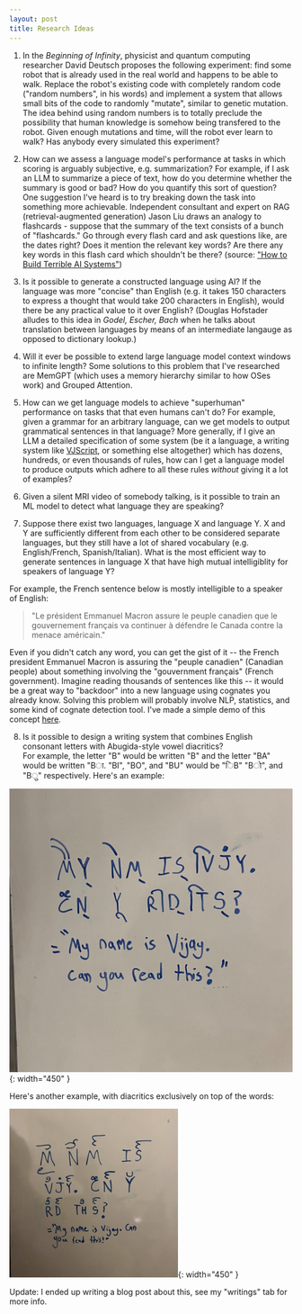 ```yaml
---
layout: post
title: Research Ideas
---
```


1) In the *Beginning of Infinity*, physicist and quantum computing researcher David Deutsch proposes the following experiment: find some robot that is already used in the real world and happens to be able to walk. Replace the robot's existing code with completely random code ("random numbers", in his words) and implement a system that allows small bits of the code to randomly "mutate", similar to genetic mutation. The idea behind using random numbers is to totally preclude the possibility that human knowledge is somehow being transfered to the robot. Given enough mutations and time, will the robot ever learn to walk? Has anybody every simulated this experiment?

2) How can we assess a language model's performance at tasks in which scoring is arguably subjective, e.g. summarization? 
For example, if I ask an LLM to summarize a piece of text, how do you determine whether the summary is good or bad? How do you quantify this sort of question? One suggestion I've heard is to try breaking down the task into something more achievable. Independent consultant and expert on RAG (retrieval-augmented generation) Jason Liu draws an analogy to flashcards - suppose that the summary of the text consists of a bunch of "flashcards." Go through every flash card and ask questions like, are the dates right? Does it mention the relevant key words? Are there any key words in this flash card which shouldn't be there? (source: ["How to Build Terrible AI Systems"](https://www.youtube.com/watch?v=USTG6sQlB6s))

3) Is it possible to generate a constructed language using AI? If the language was more "concise" than English (e.g. it takes 150 characters to express a thought that would take 200 characters in English), would there be any practical value to it over English? (Douglas Hofstader alludes to this idea in *Godel, Escher, Bach* when he talks about translation between languages by means of an intermediate langauge as opposed to dictionary lookup.)

4) Will it ever be possible to extend large language model context windows to infinite length? Some solutions to this problem that I've researched are MemGPT (which uses a memory hierarchy similar to how OSes work) and Grouped Attention.

5) How can we get language models to achieve "superhuman" performance on tasks that that even humans can't do? For example, given a grammar for an arbitrary language, can we get models to output grammatical sentences in that language? More generally, if I give an LLM a detailed specification of some system (be it a language, a writing system like [VJScript](vkethana.com/vjscript), or something else altogether) which has dozens, hundreds, or even thousands of rules, how can I get a language model to produce outputs which adhere to all these rules *without* giving it a lot of examples? 

6) Given a silent MRI video of somebody talking, is it possible to train an ML model to detect what language they are speaking? 

7) Suppose there exist two languages, language X and language Y. X and Y are sufficiently different from each other to be considered separate languages, but they still have a lot of shared vocabulary (e.g. English/French, Spanish/Italian). What is the most efficient way to generate sentences in language X that have high mutual intelligiblity for speakers of language Y? 

For example, the French sentence below is mostly intelligible to a speaker of English:
> "Le président Emmanuel Macron assure le peuple canadien que le gouvernement français va continuer à défendre le Canada contre la menace américain."

Even if you didn't catch any word, you can get the gist of it -- the French	president Emmanuel Macron is assuring the "peuple canadien" (Canadian people) about something involving the "gouvernment français" (French government). Imagine reading thousands of sentences like this -- it would be a great way to "backdoor" into a new language using cognates you already know. Solving this problem will probably involve NLP, statistics, and some kind of cognate detection tool. I've made a simple demo of this concept [here](https://app.vkethana.com/).

8) Is it possible to design a writing system that combines English consonant letters with Abugida-style vowel diacritics?	
For example, the letter "B" would be written "B" and the letter "BA" would be written "Bा. "BI", "BO", and "BU" would be  "िB" "Bो", and "Bु" respectively. 
Here's an example:

![A writing system combining English consonants with Hindi vowels](/assets/images/abugida.jpeg){: width="450" }

Here's another example, with diacritics exclusively on top of the words:

![A second version, which has all the diacritics on top](/assets/images/abugida2.jpeg){: width="450" }

Update: I ended up writing a blog post about this, see my "writings" tab for more info.

